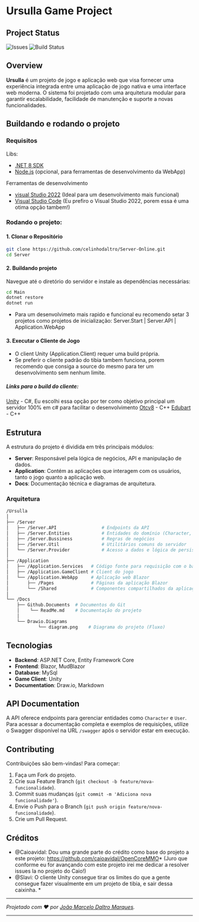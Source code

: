 
# Ursulla Game Project ##

## Project Status
![Issues](https://img.shields.io/github/issues/celinhodaltro/Server-Online)
![Build Status](https://github.com/celinhodaltro/Server-Online/actions/workflows/dotnet-desktop.yml/badge.svg)


## Overview

**Ursulla** é um projeto de jogo e aplicação web que visa fornecer uma experiência integrada entre uma aplicação de jogo nativa e uma interface web moderna. O sistema foi projetado com uma arquitetura modular para garantir escalabilidade, facilidade de manutenção e suporte a novas funcionalidades.




## Buildando e rodando o projeto

### Requisitos


Libs:
- [.NET 8 SDK](https://dotnet.microsoft.com/download)
- [Node.js](https://nodejs.org/en/) (opcional, para ferramentas de desenvolvimento da WebApp)

Ferramentas de desenvolvimento
- [visual Studio 2022](https://visualstudio.microsoft.com/vs/community/) (Ideal para um desenvolvimento mais funcional) 
- [Visual Studio Code](https://code.visualstudio.com/) (Eu prefiro o Visual Studio 2022, porem essa é uma otima opção tambem!)


### Rodando o projeto:

#### 1. Clonar o Repositório

```bash
git clone https://github.com/celinhodaltro/Server-Online.git
cd Server
```

#### 2. Buildando projeto

Navegue até o diretório do servidor e instale as dependências necessárias:

```bash
cd Main
dotnet restore
dotnet run
```

- Para um desenvolvimeto mais rapido e funcional eu recomendo setar 3 projetos como projetos de inicialização: Server.Start | Server.API | Application.WebApp

#### 3. Executar o Cliente de Jogo

- O client Unity (Application.Client) requer uma build própria.
- Se preferir o cliente padrão do tibia tambem funciona, porem recomendo que consiga a source do mesmo para ter um desenvolvimento sem nenhum limite.


##### Links para o build do cliente:
[Unity](https://slavi.gitbook.io/opentibiaunity/getting-started/running-the-game) - C#, Eu escolhi essa opção por ter como objetivo principal um servidor 100% em c# para facilitar o desenvolvimento
[Otcv8](https://github.com/OTCv8/otclientv8) - C++
[Edubart](https://github.com/edubart/otclient) - C++ 


## Estrutura

A estrutura do projeto é dividida em três principais módulos:

- **Server**: Responsável pela lógica de negócios, API e manipulação de dados.
- **Application**: Contém as aplicações que interagem com os usuários, tanto o jogo quanto a aplicação web.
- **Docs**: Documentação técnica e diagramas de arquitetura.

### Arquitetura

```bash
/Ursulla
│
├── /Server
│   ├── /Server.API                 # Endpoints da API
│   ├── /Server.Entities            # Entidades do domínio (Character, Game, User)
│   ├── /Server.Bussiness           # Regras de negócios
│   ├── /Server.Util                # Utilitários comuns do servidor
│   └── /Server.Provider            # Acesso a dados e lógica de persistência
│
├── /Application
│   ├── /Application.Services   # Código fonte para requisição com o back (Pensar em alterar nome para Application.Request)
│   ├── /Application.GameClient # Client do jogo
│   └── /Application.WebApp     # Aplicação web Blazor
│       ├── /Pages              # Páginas da aplicação Blazor
│       └── /Shared             # Componentes compartilhados da aplicação Blazor
│
└── /Docs
    ├── Github.Documents  # Documentos do Git
    │    └── ReadMe.md    # Documentação do projeto
    │
    └── Drawio.Diagrams 
            └── diagram.png    # Diagrama do projeto (Fluxo)
```


## Tecnologias

- **Backend**: ASP.NET Core, Entity Framework Core
- **Frontend**: Blazor, MudBlazor
- **Database**: MySql
- **Game Client**: Unity
- **Documentation**: Draw.io, Markdown

## API Documentation
A API oferece endpoints para gerenciar entidades como `Character` e `User`. Para acessar a documentação completa e exemplos de requisições, utilize o Swagger disponível na URL `/swagger` após o servidor estar em execução.

## Contributing
Contribuições são bem-vindas! Para começar:

1. Faça um Fork do projeto.
2. Crie sua Feature Branch (`git checkout -b feature/nova-funcionalidade`).
3. Commit suas mudanças (`git commit -m 'Adiciona nova funcionalidade'`).
4. Envie o Push para o Branch (`git push origin feature/nova-funcionalidade`).
5. Crie um Pull Request.

## Créditos

* @Caioavidal: Dou uma grande parte do crédito como base do projeto a este projeto: https://github.com/caioavidal/OpenCoreMMO* (Juro que conforme eu for avançando com este projeto irei me dedicar a resolver issues la no projeto do Caio!)
* @Slavi: O cliente Unity consegue tirar os limites do que a gente consegue fazer visualmente em um projeto de tibia, e sair dessa caixinha. *
---

*Projetado com ❤️ por [João Marcelo Daltro Marques](https://github.com/celinhodaltro).*

---

